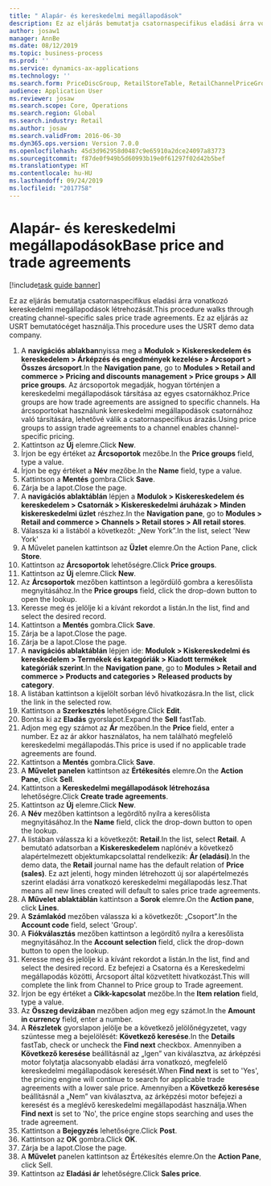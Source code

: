 ```yaml
---
title: " Alapár- és kereskedelmi megállapodások"
description: Ez az eljárás bemutatja csatornaspecifikus eladási árra vonatkozó kereskedelmi megállapodások létrehozását.
author: josaw1
manager: AnnBe
ms.date: 08/12/2019
ms.topic: business-process
ms.prod: ''
ms.service: dynamics-ax-applications
ms.technology: ''
ms.search.form: PriceDiscGroup, RetailStoreTable, RetailChannelPriceGroup, EcoResProductDetailsExtended, PriceDiscAdmTable, PriceDiscAdm
audience: Application User
ms.reviewer: josaw
ms.search.scope: Core, Operations
ms.search.region: Global
ms.search.industry: Retail
ms.author: josaw
ms.search.validFrom: 2016-06-30
ms.dyn365.ops.version: Version 7.0.0
ms.openlocfilehash: 45d3d962958d0487c9e65910a2dce24097a83773
ms.sourcegitcommit: f87de0f949b5d60993b19e0f61297f02d42b5bef
ms.translationtype: HT
ms.contentlocale: hu-HU
ms.lasthandoff: 09/24/2019
ms.locfileid: "2017758"
---
```

# <a name="base-price-and-trade-agreements"></a><span data-ttu-id="a79da-103"> Alapár- és kereskedelmi megállapodások</span><span class="sxs-lookup"><span data-stu-id="a79da-103">Base price and trade agreements</span></span>

[!include[task guide banner](../includes/task-guide-banner.md)]

<span data-ttu-id="a79da-104">Ez az eljárás bemutatja csatornaspecifikus eladási árra vonatkozó kereskedelmi megállapodások létrehozását.</span><span class="sxs-lookup"><span data-stu-id="a79da-104">This procedure walks through creating channel-specific sales price trade agreements.</span></span> <span data-ttu-id="a79da-105">Ez az eljárás az USRT bemutatócéget használja.</span><span class="sxs-lookup"><span data-stu-id="a79da-105">This procedure uses the USRT demo data company.</span></span>

1. <span data-ttu-id="a79da-106">A **navigációs ablakban**nyissa meg a **Modulok > Kiskereskedelem és kereskedelem > Árképzés és engedmények kezelése > Árcsoport > Összes árcsoport**.</span><span class="sxs-lookup"><span data-stu-id="a79da-106">In the **Navigation pane**, go to **Modules > Retail and commerce > Pricing and discounts management > Price groups > All price groups**.</span></span> <span data-ttu-id="a79da-107">Az árcsoportok megadják, hogyan történjen a kereskedelmi megállapodások társítása az egyes csatornákhoz.</span><span class="sxs-lookup"><span data-stu-id="a79da-107">Price groups are how trade agreements are assigned to specific channels.</span></span> <span data-ttu-id="a79da-108">Ha árcsoportokat használunk kereskedelmi megállapodások csatornához való társítására, lehetővé válik a csatornaspecifikus árazás.</span><span class="sxs-lookup"><span data-stu-id="a79da-108">Using price groups to assign trade agreements to a channel enables channel-specific pricing.</span></span>  
2. <span data-ttu-id="a79da-109">Kattintson az **Új** elemre.</span><span class="sxs-lookup"><span data-stu-id="a79da-109">Click **New**.</span></span>
3. <span data-ttu-id="a79da-110">Írjon be egy értéket az **Árcsoportok** mezőbe.</span><span class="sxs-lookup"><span data-stu-id="a79da-110">In the **Price groups** field, type a value.</span></span>
4. <span data-ttu-id="a79da-111">Írjon be egy értéket a **Név** mezőbe.</span><span class="sxs-lookup"><span data-stu-id="a79da-111">In the **Name** field, type a value.</span></span>
5. <span data-ttu-id="a79da-112">Kattintson a **Mentés** gombra.</span><span class="sxs-lookup"><span data-stu-id="a79da-112">Click **Save**.</span></span>
6. <span data-ttu-id="a79da-113">Zárja be a lapot.</span><span class="sxs-lookup"><span data-stu-id="a79da-113">Close the page.</span></span>
7. <span data-ttu-id="a79da-114">A **navigációs ablaktáblán** lépjen a **Modulok > Kiskereskedelem és kereskedelem > Csatornák > Kiskereskedelmi áruházak > Minden kiskereskedelmi üzlet** részhez.</span><span class="sxs-lookup"><span data-stu-id="a79da-114">In the **Navigation pane**, go to **Modules > Retail and commerce > Channels > Retail stores > All retail stores**.</span></span>
8. <span data-ttu-id="a79da-115">Válassza ki a listából a következőt: „New York”.</span><span class="sxs-lookup"><span data-stu-id="a79da-115">In the list, select 'New York'</span></span>
9. <span data-ttu-id="a79da-116">A Művelet panelen kattintson az **Üzlet** elemre.</span><span class="sxs-lookup"><span data-stu-id="a79da-116">On the Action Pane, click **Store**.</span></span>
10. <span data-ttu-id="a79da-117">Kattintson az **Árcsoportok** lehetőségre.</span><span class="sxs-lookup"><span data-stu-id="a79da-117">Click **Price groups**.</span></span>
11. <span data-ttu-id="a79da-118">Kattintson az **Új** elemre.</span><span class="sxs-lookup"><span data-stu-id="a79da-118">Click **New**.</span></span>
12. <span data-ttu-id="a79da-119">Az **Árcsoportok** mezőben kattintson a legördülő gombra a keresőlista megnyitásához.</span><span class="sxs-lookup"><span data-stu-id="a79da-119">In the **Price groups** field, click the drop-down button to open the lookup.</span></span>
13. <span data-ttu-id="a79da-120">Keresse meg és jelölje ki a kívánt rekordot a listán.</span><span class="sxs-lookup"><span data-stu-id="a79da-120">In the list, find and select the desired record.</span></span>
14. <span data-ttu-id="a79da-121">Kattintson a **Mentés** gombra.</span><span class="sxs-lookup"><span data-stu-id="a79da-121">Click **Save**.</span></span>
15. <span data-ttu-id="a79da-122">Zárja be a lapot.</span><span class="sxs-lookup"><span data-stu-id="a79da-122">Close the page.</span></span>
16. <span data-ttu-id="a79da-123">Zárja be a lapot.</span><span class="sxs-lookup"><span data-stu-id="a79da-123">Close the page.</span></span>
17. <span data-ttu-id="a79da-124">A **navigációs ablaktáblán** lépjen ide: **Modulok > Kiskereskedelmi és kereskedelem > Termékek és kategóriák > Kiadott termékek kategóriák szerint**.</span><span class="sxs-lookup"><span data-stu-id="a79da-124">In the **Navigation pane**, go to **Modules > Retail and commerce > Products and categories > Released products by category**.</span></span>
18. <span data-ttu-id="a79da-125">A listában kattintson a kijelölt sorban lévő hivatkozásra.</span><span class="sxs-lookup"><span data-stu-id="a79da-125">In the list, click the link in the selected row.</span></span>
19. <span data-ttu-id="a79da-126">Kattintson a **Szerkesztés** lehetőségre.</span><span class="sxs-lookup"><span data-stu-id="a79da-126">Click **Edit**.</span></span>
20. <span data-ttu-id="a79da-127">Bontsa ki az **Eladás** gyorslapot.</span><span class="sxs-lookup"><span data-stu-id="a79da-127">Expand the **Sell** fastTab.</span></span>
21. <span data-ttu-id="a79da-128">Adjon meg egy számot az **Ár** mezőben.</span><span class="sxs-lookup"><span data-stu-id="a79da-128">In the **Price** field, enter a number.</span></span> <span data-ttu-id="a79da-129">Ez az ár akkor használatos, ha nem található megfelelő kereskedelmi megállapodás.</span><span class="sxs-lookup"><span data-stu-id="a79da-129">This price is used if no applicable trade agreements are found.</span></span>  
22. <span data-ttu-id="a79da-130">Kattintson a **Mentés** gombra.</span><span class="sxs-lookup"><span data-stu-id="a79da-130">Click **Save**.</span></span>
23. <span data-ttu-id="a79da-131">A **Művelet panelen** kattintson az **Értékesítés** elemre.</span><span class="sxs-lookup"><span data-stu-id="a79da-131">On the **Action Pane**, click **Sell**.</span></span>
24. <span data-ttu-id="a79da-132">Kattintson a **Kereskedelmi megállapodások létrehozása** lehetőségre.</span><span class="sxs-lookup"><span data-stu-id="a79da-132">Click **Create trade agreements**.</span></span>
25. <span data-ttu-id="a79da-133">Kattintson az **Új** elemre.</span><span class="sxs-lookup"><span data-stu-id="a79da-133">Click **New**.</span></span>
26. <span data-ttu-id="a79da-134">A **Név** mezőben kattintson a legördítő nyílra a keresőlista megnyitásához.</span><span class="sxs-lookup"><span data-stu-id="a79da-134">In the **Name** field, click the drop-down button to open the lookup.</span></span>
27. <span data-ttu-id="a79da-135">A listában válassza ki a következőt: **Retail**.</span><span class="sxs-lookup"><span data-stu-id="a79da-135">In the list, select **Retail**.</span></span> <span data-ttu-id="a79da-136">A bemutató adatsorban a **Kiskereskedelem** naplónév a következő alapértelmezett objektumkapcsolattal rendelkezik: **Ár (eladási)**.</span><span class="sxs-lookup"><span data-stu-id="a79da-136">In the demo data, the **Retail** journal name has the default relation of **Price (sales)**.</span></span> <span data-ttu-id="a79da-137">Ez azt jelenti, hogy minden létrehozott új sor alapértelmezés szerint eladási árra vonatkozó kereskedelmi megállapodás lesz.</span><span class="sxs-lookup"><span data-stu-id="a79da-137">That means all new lines created will default to sales price trade agreements.</span></span>  
28. <span data-ttu-id="a79da-138">A **Művelet ablaktáblán** kattintson a **Sorok** elemre.</span><span class="sxs-lookup"><span data-stu-id="a79da-138">On the **Action pane**, click **Lines**.</span></span>
29. <span data-ttu-id="a79da-139">A **Számlakód** mezőben válassza ki a következőt: „Csoport”.</span><span class="sxs-lookup"><span data-stu-id="a79da-139">In the **Account code** field, select 'Group'.</span></span>
30. <span data-ttu-id="a79da-140">A **Fiókválasztás** mezőben kattintson a legördítő nyílra a keresőlista megnyitásához.</span><span class="sxs-lookup"><span data-stu-id="a79da-140">In the **Account selection** field, click the drop-down button to open the lookup.</span></span>
31. <span data-ttu-id="a79da-141">Keresse meg és jelölje ki a kívánt rekordot a listán.</span><span class="sxs-lookup"><span data-stu-id="a79da-141">In the list, find and select the desired record.</span></span> <span data-ttu-id="a79da-142">Ez befejezi a Csatorna és a Kereskedelmi megállapodás közötti, Árcsoport által közvetített hivatkozást.</span><span class="sxs-lookup"><span data-stu-id="a79da-142">This will complete the link from Channel to Price group to Trade agreement.</span></span>  
32. <span data-ttu-id="a79da-143">Írjon be egy értéket a **Cikk-kapcsolat** mezőbe.</span><span class="sxs-lookup"><span data-stu-id="a79da-143">In the **Item relation** field, type a value.</span></span>
33. <span data-ttu-id="a79da-144">Az **Összeg devizában** mezőben adjon meg egy számot.</span><span class="sxs-lookup"><span data-stu-id="a79da-144">In the **Amount in currency** field, enter a number.</span></span>
34. <span data-ttu-id="a79da-145">A **Részletek** gyorslapon jelölje be a következő jelölőnégyzetet, vagy szüntesse meg a bejelölését: **Következő keresése**.</span><span class="sxs-lookup"><span data-stu-id="a79da-145">In the **Details** fastTab, check or uncheck the **Find next** checkbox.</span></span> <span data-ttu-id="a79da-146">Amennyiben a **Következő keresése** beállításnál az „Igen” van kiválasztva, az árképzési motor folytatja alacsonyabb eladási árra vonatkozó, megfelelő kereskedelmi megállapodások keresését.</span><span class="sxs-lookup"><span data-stu-id="a79da-146">When **Find next** is set to 'Yes', the pricing engine will continue to search for applicable trade agreements with a lower sale price.</span></span> <span data-ttu-id="a79da-147">Amennyiben a **Következő keresése** beállításnál a „Nem” van kiválasztva, az árképzési motor befejezi a keresést és a meglévő kereskedelmi megállapodást használja.</span><span class="sxs-lookup"><span data-stu-id="a79da-147">When **Find next** is set to 'No', the price engine stops searching and uses the trade agreement.</span></span>  
35. <span data-ttu-id="a79da-148">Kattintson a **Bejegyzés** lehetőségre.</span><span class="sxs-lookup"><span data-stu-id="a79da-148">Click **Post**.</span></span>
36. <span data-ttu-id="a79da-149">Kattintson az **OK** gombra.</span><span class="sxs-lookup"><span data-stu-id="a79da-149">Click **OK**.</span></span>
37. <span data-ttu-id="a79da-150">Zárja be a lapot.</span><span class="sxs-lookup"><span data-stu-id="a79da-150">Close the page.</span></span>
38. <span data-ttu-id="a79da-151">A **Művelet** panelen kattintson az Értékesítés elemre.</span><span class="sxs-lookup"><span data-stu-id="a79da-151">On the **Action Pane**, click Sell.</span></span>
39. <span data-ttu-id="a79da-152">Kattintson az **Eladási ár** lehetőségre.</span><span class="sxs-lookup"><span data-stu-id="a79da-152">Click **Sales price**.</span></span>

